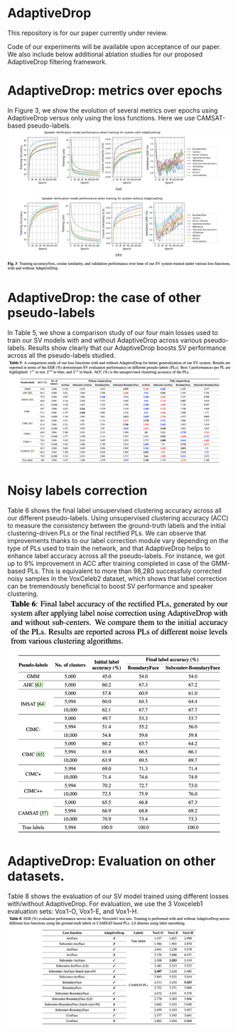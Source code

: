 # AdaptiveDrop

This repository is for our paper currently under review.

Code of our experiments will be available upon acceptance of our paper. We also include below additional ablation studies for our proposed AdaptiveDrop filtering framework.

# AdaptiveDrop: metrics over epochs
In Figure 3, we show the evolution of several metrics over epochs using AdaptiveDrop versus only using the loss functions. Here we use CAMSAT-based pseudo-labels.
![](/AdaptiveDrop_metrics_over_epochs.png)

# AdaptiveDrop: the case of other pseudo-labels
In Table 5, we show a comparison study of our four main losses used to train our SV models with and without AdaptiveDrop across various pseudo-labels. Results show clearly that our AdaptiveDrop boosts SV performance across all the pseudo-labels studied.
![](/AdaptiveDrop_versus_without_all_pseudo_labels.png)

# Noisy labels correction
Table 6 shows the final label unsupervised clustering accuracy across all our different pseudo-labels. Using unsupervised clustering accuracy (ACC) to measure the consistency between the ground-truth labels
and the initial clustering-driven PLs or the final rectified PLs. We can observe that improvements thanks to our label correction module vary depending on the type of PLs used to train the network, and that AdaptiveDrop helps to enhance label accuracy across all the pseudo-labels. For instance, we got up to 9% improvement in ACC after training completed in case of the GMM-based PLs. This is equivalent to more than 98,280 successfuly corrected noisy samples in the VoxCeleb2 dataset, which shows that label correction can be tremendously beneficial to boost SV performance and speaker clustering. ![](/Label_accuracy_all_pseudo_labels.png)

# AdaptiveDrop: Evaluation on other datasets.
Table 8 shows the evaluation of our SV model trained using different losses with/without AdaptiveDrop. For evaluation, we use the 3 Voxceleb1 evaluation sets: Vox1-O, Vox1-E, and Vox1-H. ![](/AdaptiveDrop_evaluation_other_datasets.png)
